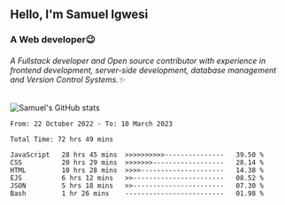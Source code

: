 ## Hello, I'm Samuel Igwesi
### A Web developer:wink:

###### A Fullstack developer and Open source contributor with experience in frontend development, server-side development, database management and Version Control Systems.:sparkles:


![Samuel's GitHub stats](https://github-readme-stats.vercel.app/api?username=SamuelIgwesi&show_icons=true&theme=radical)

<!--START_SECTION:waka-->

```text
From: 22 October 2022 - To: 10 March 2023

Total Time: 72 hrs 49 mins

JavaScript   28 hrs 45 mins  >>>>>>>>>>---------------   39.50 %
CSS          20 hrs 29 mins  >>>>>>>------------------   28.14 %
HTML         10 hrs 28 mins  >>>>---------------------   14.38 %
EJS          6 hrs 12 mins   >>-----------------------   08.52 %
JSON         5 hrs 18 mins   >>-----------------------   07.30 %
Bash         1 hr 26 mins    -------------------------   01.98 %
```

<!--END_SECTION:waka-->
